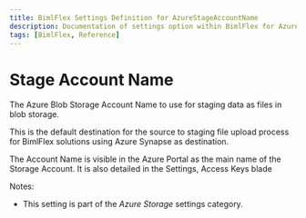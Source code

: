 ```yaml
---
title: BimlFlex Settings Definition for AzureStageAccountName
description: Documentation of settings option within BimlFlex for AzureStageAccountName
tags: [BimlFlex, Reference]
---
```


# Stage Account Name

The Azure Blob Storage Account Name to use for staging data as files in blob storage.

This is the default destination for the source to staging file upload process for BimlFlex solutions using Azure Synapse as destination.

The Account Name is visible in the Azure Portal as the main name of the Storage Account. It is also detailed in the Settings, Access Keys blade

Notes:

* This setting is part of the *Azure Storage* settings category.


